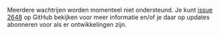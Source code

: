 Meerdere wachtrijen worden momenteel niet ondersteund. Je kunt [issue 2648](https://github.com/AntennaPod/AntennaPod/issues/2648) op GitHub bekijken voor meer informatie en/of je daar op updates abonneren voor als er ontwikkelingen zijn.
